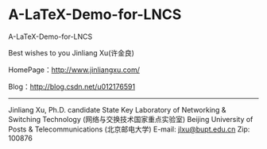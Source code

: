 # A-LaTeX-Demo-for-LNCS
A-LaTeX-Demo-for-LNCS

Best wishes to you
Jinliang Xu(许金良)

HomePage：http://www.jinliangxu.com/

Blog：http://blog.csdn.net/u012176591

--------------------------------------------------------------------------------------------------------------------
Jinliang Xu, Ph.D. candidate
State Key Laboratory of Networking & Switching Technology (网络与交换技术国家重点实验室)
Beijing University of Posts & Telecommunications (北京邮电大学)
E-mail: jlxu@bupt.edu.cn
Zip:     100876
